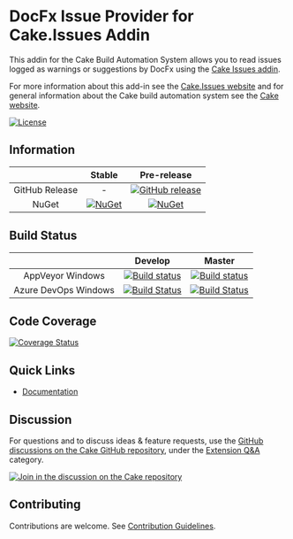 # DocFx Issue Provider for Cake.Issues Addin

This addin for the Cake Build Automation System allows you to read issues logged as warnings or suggestions by DocFx
using the [Cake Issues addin](https://github.com/cake-contrib/Cake.Issues).

For more information about this add-in see the [Cake.Issues website](https://cakeissues.net)
and for general information about the Cake build automation system see the [Cake website](http://cakebuild.net).

[![License](http://img.shields.io/:license-mit-blue.svg)](https://github.com/cake-contrib/Cake.Issues.DocFx/blob/feature/build/LICENSE)

## Information

| | Stable | Pre-release |
|:--:|:--:|:--:|
|GitHub Release|-|[![GitHub release](https://img.shields.io/github/release/cake-contrib/Cake.Issues.DocFx.svg)](https://github.com/cake-contrib/Cake.Issues.DocFx/releases/latest)|
|NuGet|[![NuGet](https://img.shields.io/nuget/v/Cake.Issues.DocFx.svg)](https://www.nuget.org/packages/Cake.Issues.DocFx)|[![NuGet](https://img.shields.io/nuget/vpre/Cake.Issues.DocFx.svg)](https://www.nuget.org/packages/Cake.Issues.DocFx)|

## Build Status

| | Develop | Master |
|:--:|:--:|:--:|
|AppVeyor Windows|[![Build status](https://ci.appveyor.com/api/projects/status/anynhsed2v76icqg/branch/develop?svg=true)](https://ci.appveyor.com/project/cakecontrib/cake-issues-docfx/branch/develop)|[![Build status](https://ci.appveyor.com/api/projects/status/anynhsed2v76icqg/branch/master?svg=true)](https://ci.appveyor.com/project/cakecontrib/cake-issues-docfx/branch/master)|
|Azure DevOps Windows|[![Build Status](https://dev.azure.com/cake-contrib/Cake.Issues.DocFx/_apis/build/status/cake-contrib.Cake.Issues.DocFx?branchName=develop&jobName=Windows)](https://dev.azure.com/cake-contrib/Cake.Issues.DocFx/_build/latest?definitionId=13?&branchName=develop)|[![Build Status](https://dev.azure.com/cake-contrib/Cake.Issues.DocFx/_apis/build/status/cake-contrib.Cake.Issues.DocFx?branchName=master&jobName=Windows)](https://dev.azure.com/cake-contrib/Cake.Issues.DocFx/_build/latest?definitionId=13&branchName=master)|

## Code Coverage

[![Coverage Status](https://coveralls.io/repos/github/cake-contrib/Cake.Issues.DocFx/badge.svg?branch=develop)](https://coveralls.io/github/cake-contrib/Cake.Issues.DocFx?branch=develop)

## Quick Links

- [Documentation](https://cakeissues.net)

## Discussion

For questions and to discuss ideas & feature requests, use the [GitHub discussions on the Cake GitHub repository](https://github.com/cake-build/cake/discussions), under the [Extension Q&A](https://github.com/cake-build/cake/discussions/categories/extension-q-a) category.

[![Join in the discussion on the Cake repository](https://img.shields.io/badge/GitHub-Discussions-green?logo=github)](https://github.com/cake-build/cake/discussions)

## Contributing

Contributions are welcome. See [Contribution Guidelines](CONTRIBUTING.md).
